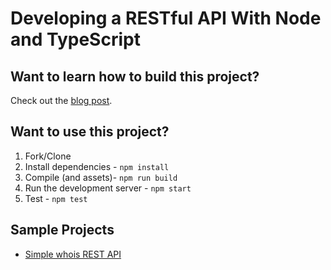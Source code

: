 # Developing a RESTful API With Node and TypeScript

## Want to learn how to build this project?

Check out the [blog post](http://mherman.org/blog/2016/11/05/developing-a-restful-api-with-node-and-typescript/#.WB3zyeErJE4).

## Want to use this project?

1. Fork/Clone
2. Install dependencies - `npm install`
3. Compile (and assets)- `npm run build`
4. Run the development server - `npm start`
5. Test - `npm test`

## Sample Projects

- [Simple whois REST API](https://github.com/wingsuitist/whoissv)
